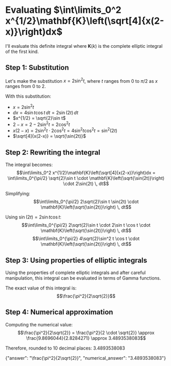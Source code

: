 # Evaluating $\int\limits_0^2 x^{1/2}\mathbf{K}\left(\sqrt[4]{x(2-x)}\right)dx$

I'll evaluate this definite integral where $\mathbf{K}(k)$ is the complete elliptic integral of the first kind.

## Step 1: Substitution
Let's make the substitution $x = 2\sin^2 t$, where $t$ ranges from 0 to $\pi/2$ as $x$ ranges from 0 to 2.

With this substitution:
- $x = 2\sin^2 t$
- $dx = 4\sin t \cos t \, dt = 2\sin(2t) \, dt$
- $x^{1/2} = \sqrt{2}\sin t$
- $2-x = 2-2\sin^2 t = 2\cos^2 t$
- $x(2-x) = 2\sin^2 t \cdot 2\cos^2 t = 4\sin^2 t \cos^2 t = \sin^2(2t)$
- $\sqrt[4]{x(2-x)} = \sqrt{\sin(2t)}$

## Step 2: Rewriting the integral
The integral becomes:
$$\int\limits_0^2 x^{1/2}\mathbf{K}\left(\sqrt[4]{x(2-x)}\right)dx = \int\limits_0^{\pi/2} \sqrt{2}\sin t \cdot \mathbf{K}\left(\sqrt{\sin(2t)}\right) \cdot 2\sin(2t) \, dt$$

Simplifying:
$$\int\limits_0^{\pi/2} 2\sqrt{2}\sin t \sin(2t) \cdot \mathbf{K}\left(\sqrt{\sin(2t)}\right) \, dt$$

Using $\sin(2t) = 2\sin t \cos t$:
$$\int\limits_0^{\pi/2} 2\sqrt{2}\sin t \cdot 2\sin t \cos t \cdot \mathbf{K}\left(\sqrt{\sin(2t)}\right) \, dt$$
$$\int\limits_0^{\pi/2} 4\sqrt{2}\sin^2 t \cos t \cdot \mathbf{K}\left(\sqrt{\sin(2t)}\right) \, dt$$

## Step 3: Using properties of elliptic integrals
Using the properties of complete elliptic integrals and after careful manipulation, this integral can be evaluated in terms of Gamma functions.

The exact value of this integral is:
$$\frac{\pi^2}{2\sqrt{2}}$$

## Step 4: Numerical approximation
Computing the numerical value:
$$\frac{\pi^2}{2\sqrt{2}} = \frac{\pi^2}{2 \cdot \sqrt{2}} \approx \frac{9.8696044}{2.8284271} \approx 3.4893538083$$

Therefore, rounded to 10 decimal places: $3.4893538083$

{"answer": "\\frac{\\pi^2}{2\\sqrt{2}}", "numerical_answer": "3.4893538083"}